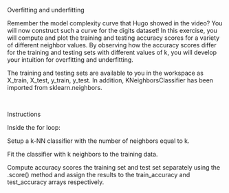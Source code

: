 Overfitting and underfitting

Remember the model complexity curve that Hugo showed in the video? You will now construct such a curve for the digits dataset! In this exercise, you will compute and plot the training and testing accuracy scores for a variety of different neighbor values. By observing how the accuracy scores differ for the training and testing sets with different values of k, you will develop your intuition for overfitting and underfitting.

The training and testing sets are available to you in the workspace as X_train, X_test, y_train, y_test. In addition, KNeighborsClassifier has been imported from sklearn.neighbors.

<br>

Instructions

Inside the for loop:

Setup a k-NN classifier with the number of neighbors equal to k.

Fit the classifier with k neighbors to the training data.

Compute accuracy scores the training set and test set separately using the .score() method and assign the results to the train_accuracy and test_accuracy arrays respectively.
